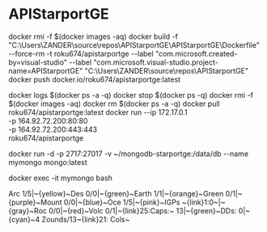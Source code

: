 # APIStarportGE

docker rmi -f $(docker images -aq)
docker build -f "C:\Users\ZANDER\source\repos\APIStarportGE\APIStarportGE\Dockerfile" --force-rm -t roku674/apistarportge  --label "com.microsoft.created-by=visual-studio" --label "com.microsoft.visual-studio.project-name=APIStarportGE" "C:\Users\ZANDER\source\repos\APIStarportGE" 
docker push docker.io/roku674/apistarportge:latest


docker logs $(docker ps -a -q)
docker stop $(docker ps -q)
docker rmi -f $(docker images -aq)
docker rm $(docker ps -a -q)
docker pull roku674/apistarportge:latest
docker run --ip 172.17.0.1 \
-p 164.92.72.200:80:80 \
-p 164.92.72.200:443:443 \
roku674/apistarportge


docker run -d -p 2717:27017 -v ~/mongodb-starportge:/data/db --name mymongo mongo:latest


docker exec -it mymongo bash

Arc 1/5|~{yellow}~Des 0/0|~{green}~Earth 1/1|~{orange}~Green 0/1|~{purple}~Mount 0/0|~{blue}~Oce 1/5|~{pink}~IGPs ~{link}1:0~|~{gray}~Roc 0/0|~{red}~Volc 0/1|~{link}25:Caps:~ 13|~{green}~DDs: 0|~{cyan}~4 Zounds/13~{link}21: Cols~
